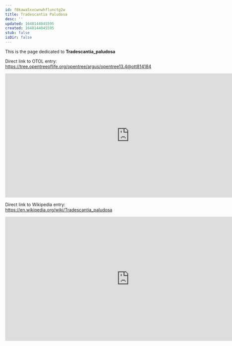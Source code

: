 ```yaml
---
id: f8kawa5xvcwnwhflunctg2w
title: Tradescantia Paludosa
desc: ''
updated: 1648144045595
created: 1648144045595
stub: false
isDir: false
---
```

This is the page dedicated to **Tradescantia_paludosa**


Direct link to OTOL entry: https://tree.opentreeoflife.org/opentree/argus/opentree13.4@ott814184



<html>
    <body>
    <iframe src="https://tree.opentreeoflife.org/opentree/argus/opentree13.4@ott814184"
    width="800" height="400" frameborder="0" allowfullscreen> </iframe>
    </body>
</html>
    


Direct link to Wikipedia entry: https://en.wikipedia.org/wiki/Tradescantia_paludosa



<html>
    <body>
    <iframe src="https://en.wikipedia.org/wiki/Tradescantia_paludosa"
    width="800" height="400" frameborder="0" allowfullscreen> </iframe>
    </body>
</html>
    
